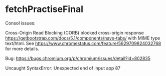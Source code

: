 # fetchPractiseFinal

Consol issues:

Cross-Origin Read Blocking (CORB) blocked cross-origin response
https://getbootstrap.com/docs/5.1/components/navs-tabs/ with MIME type text/html.
See https://www.chromestatus.com/feature/5629709824032768 for more details.

Bug: https://bugs.chromium.org/p/chromium/issues/detail?id=802835

Uncaught SyntaxError: Unexpected end of input app 87
